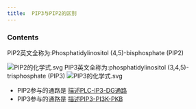```yaml
---
title:  PIP3与PIP2的区别
--- 
```


### Contents
PIP2英文全称为:Phosphatidylinositol (4,5)-bisphosphate (PIP2)

![PIP2的化学式.svg](/note-images/PIP2的化学式.svg)
PIP3英文全称为:phosphatidylinositol (3,4,5)-trisphosphate (PIP3) 
![PIP3的化学式.svg](/note-images/PIP3的化学式.svg)

- PIP2参与的通路是 [描述PLC-IP3-DG通路](/描述PLC-IP3-DG通路)
- PIP3参与的通路是 [描述PIP3-PI3K-PKB](/描述PIP3-PI3K-PKB)






